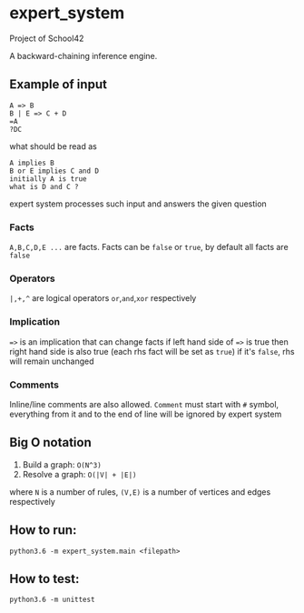 # expert_system
Project of School42

A backward-chaining inference engine.

## Example of input

```
A => B
B | E => C + D
=A
?DC
```
what should be read as
```
A implies B
B or E implies C and D
initially A is true
what is D and C ?
```
expert system processes such input and answers
the given question

### Facts
`A,B,C,D,E ...` are facts.
Facts can be `false` or `true`,
by default all facts are `false`

### Operators
`|,+,^` are logical operators `or`,`and`,`xor` respectively

### Implication
`=>` is an implication that can change facts
if left hand side of `=>` is true then right hand
side is also true (each rhs fact will be set as `true`)
if it's `false`, rhs will remain unchanged

### Comments
Inline/line comments are also allowed.
`Comment` must start with `#` symbol,
everything from it and to the end of line
will be ignored by expert system

## Big O notation
1. Build a graph: `O(N^3)`
2. Resolve a graph: `O(|V| + |E|)`

where `N` is a number of rules, `(V,E)` is a number of vertices and edges
respectively

## How to run:
```
python3.6 -m expert_system.main <filepath>
```

## How to test:
```
python3.6 -m unittest
```
